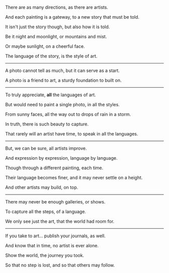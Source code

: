 There are as many directions,
as there are artists.

And each painting is a gateway,
to a new story that must be told.

It isn't just the story though,
but also how it is told.

Be it night and moonlight,
or mountains and mist.

Or maybe sunlight,
on a cheerful face.

The language of the story,
is the style of art.

---

A photo cannot tell as much,
but it can serve as a start.

A photo is a friend to art,
a sturdy foundation to built on.

---

To truly appreciate,
__all__ the languages of art.

But would need to paint a single photo,
in all the styles.

From sunny faces,
all the way out to drops of rain in a storm.

In truth,
there is such beauty to capture.

That rarely will an artist have time,
to speak in all the languages.

---

But, we can be sure,
all artists improve.

And expression by expression,
language by language.

Though through a different painting,
each time.

Their language becomes finer,
and it may never settle on a height.

And other artists may build,
on top.

---

There may never be enough
galleries, or shows.

To capture all the steps,
of a language.

We only see just the art,
that the world had room for.

---

If you take to art...
publish your journals, as well.

And know that in time,
no artist is ever alone.

Show the world,
the journey you took.

So that no step is lost,
and so that others may follow.
